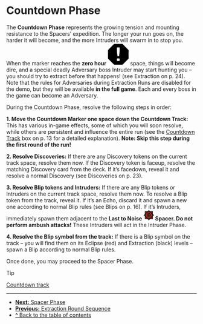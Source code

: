 # Countdown Phase

The **Countdown Phase** represents the growing
tension and mounting resistance to the Spacers’
expedition. The longer your run goes on, the harder
it will become, and the more Intruders will swarm
in to stop you. When the marker reaches the **zero
hour ![Zero Hour Icon](svg/icon-zero-hour.svg)** space, things will become dire, and a
special deadly Adversary boss Intruder may start
hunting you – you should try to extract before that
happens! (see Extraction on p. 24). Note that the
rules for Adversaries during Extraction Runs are
disabled for the demo, but they will be available **in
the full game**. Each and every boss in the game can
become an Adversary.

During the Countdown Phase, resolve the following
steps in order:

**1. Move the Countdown Marker one space down
the Countdown Track:** This has various in-game
effects, some of which you will soon resolve, while
others are persistent and influence the entire run
(see the [Countdown Track](countdown-track.md) box on p. 13 for a detailed
explanation). **Note: Skip this step during the first
round of the run!**

**2. Resolve Discoveries:** If there are any Discovery
tokens on the current track space, resolve them
now. If the Discovery token is faceup, resolve the
matching Discovery card from the deck. If it’s facedown, reveal it and resolve a normal Discovery (see
Discoveries on p. 23).

**3. Resolve Blip tokens and Intruders:** If there are
any Blip tokens or Intruders on the current track
space, resolve them now. To resolve a Blip token
from the track, reveal it. If it’s an Echo, discard it
and spawn a new one according to normal Blip
rules (see Blips on p. 16). If it’s Intruders, immediately spawn them adjacent to the **Last to Noise ![Target Icon](img/icon-target.png)
Spacer. Do not perform ambush attacks!** These
Intruders will act in the Intruder Phase.

**4. Resolve the Blip symbol from the track:** If there
is a Blip symbol on the track – you will find them
on its Eclipse (red) and Extraction (black) levels –
spawn a Blip according to normal Blip rules.

Once done, you may proceed to the Spacer Phase.

> [!TIP]  
> [Countdown track](countdown-track.md)

---
- [**Next:** Spacer Phase](spacer-phase.md)
- [**Previous:** Extraction Round Sequence](extraction-round-sequence.md)
- [**^** Back to the table of contents](README.md)